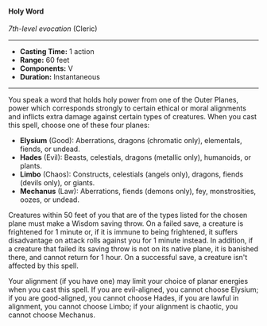 #### Holy Word
*7th-level evocation* (Cleric)
___
- **Casting Time:** 1 action
- **Range:** 60 feet
- **Components:** V
- **Duration:** Instantaneous
---
You speak a word that holds holy power from one of the Outer Planes, power which corresponds strongly to certain ethical or moral alignments and inflicts extra damage against certain types of creatures. When you cast this spell, choose one of these four planes:

* **Elysium** (Good):  Aberrations, dragons (chromatic only), elementals, fiends, or undead.
* **Hades** (Evil):  Beasts, celestials, dragons (metallic only), humanoids, or plants.
* **Limbo** (Chaos):  Constructs, celestials (angels only), dragons, fiends (devils only), or giants.
* **Mechanus** (Law):  Aberrations, fiends (demons only), fey, monstrosities, oozes, or undead.

Creatures within 50 feet of you that are of the types listed for the chosen plane must make a Wisdom saving throw. On a failed save, a creature is frightened for 1 minute or, if it is immune to being frightened, it suffers disadvantage on attack rolls against you for 1 minute instead. In addition, if a creature that failed its saving throw is not on its native plane, it is banished there, and cannot return for 1 hour. On a successful save, a creature isn't affected by this spell.

Your alignment (if you have one) may limit your choice of planar energies when you cast this spell. If you are evil-aligned, you cannot choose Elysium; if you are good-aligned, you cannot choose Hades, if you are lawful in alignment, you cannot choose Limbo; if your alignment is chaotic, you cannot choose Mechanus.
